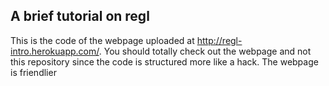 ## A brief tutorial on regl
This is the code of the webpage uploaded at http://regl-intro.herokuapp.com/.
You should totally check out the webpage and not this repository since the code is structured more like a hack. The webpage is friendlier
